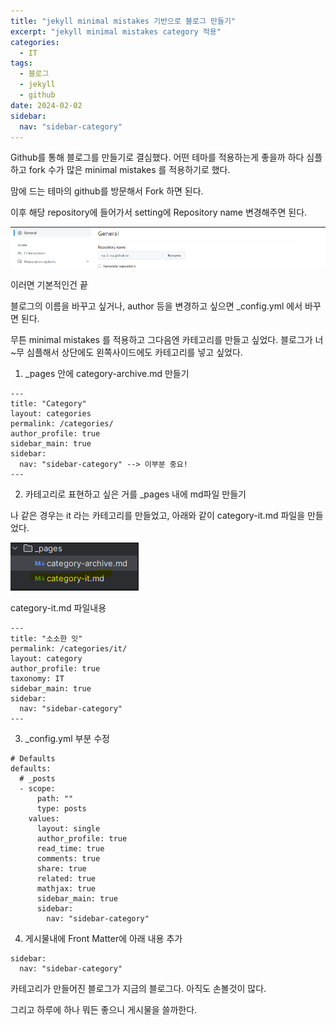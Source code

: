 ```yaml
---
title: "jekyll minimal mistakes 기반으로 블로그 만들기"
excerpt: "jekyll minimal mistakes category 적용"
categories:
  - IT
tags:
  - 블로그
  - jekyll
  - github
date: 2024-02-02
sidebar:
  nav: "sidebar-category"
---
```


Github를 통해 블로그를 만들기로 결심했다.
어떤 테마를 적용하는게 좋을까 하다 심플하고 fork 수가 많은 minimal mistakes 를 적용하기로 했다.

맘에 드는 테마의 github를 방문해서 Fork 하면 된다.

이후 해당 repository에 들어가서 setting에 Repository name 변경해주면 된다.

![img1.png](..%2Fassets%2Fimg%2Fimg1.png)


이러면 기본적인건 끝

블로그의 이름을 바꾸고 싶거나, author 등을 변경하고 싶으면 _config.yml 에서 바꾸면 된다.


무튼 minimal mistakes 를 적용하고 그다음엔 카테고리를 만들고 싶었다.
블로그가 너~무 심플해서 상단에도 왼쪽사이드에도 카테고리를 넣고 싶었다.


1. _pages 안에 category-archive.md 만들기

```
---
title: "Category"
layout: categories
permalink: /categories/
author_profile: true
sidebar_main: true
sidebar:
  nav: "sidebar-category" --> 이부분 중요!
---
```

2. 카테고리로 표현하고 싶은 거를 _pages 내에 md파일 만들기

나 같은 경우는 it 라는 카테고리를 만들었고, 아래와 같이 category-it.md 파일을 만들었다.

![img2.png](..%2Fassets%2Fimg%2Fimg2.png)

category-it.md 파일내용
```
---
title: "소소한 잇"
permalink: /categories/it/
layout: category
author_profile: true
taxonomy: IT
sidebar_main: true
sidebar:
  nav: "sidebar-category"
---

```

3. _config.yml 부분 수정
```angular2html
# Defaults
defaults:
  # _posts
  - scope:
      path: ""
      type: posts
    values:
      layout: single
      author_profile: true
      read_time: true
      comments: true
      share: true
      related: true
      mathjax: true
      sidebar_main: true
      sidebar:
        nav: "sidebar-category"

```

4. 게시물내에 Front Matter에 아래 내용 추가
```angular2html
sidebar:
  nav: "sidebar-category"
```


카테고리가 만들어진 블로그가 지금의 블로그다.
아직도 손볼것이 많다.

그리고 하루에 하나 뭐든 좋으니 게시물을 쓸까한다. 

